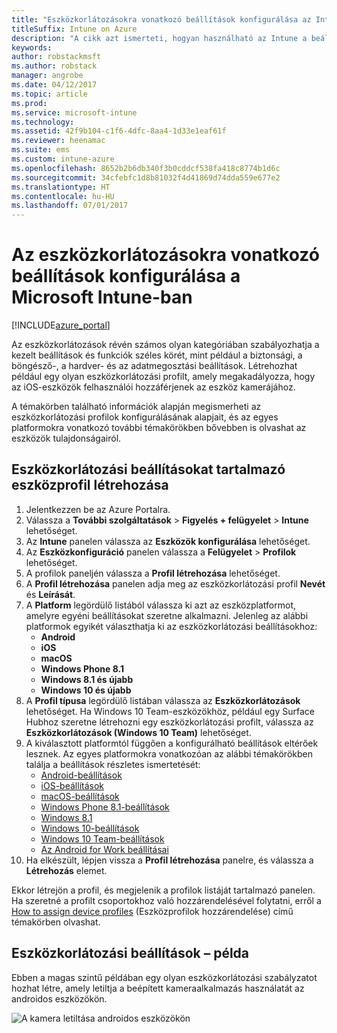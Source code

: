 ```yaml
---
title: "Eszközkorlátozásokra vonatkozó beállítások konfigurálása az Intune-ban"
titleSuffix: Intune on Azure
description: "A cikk azt ismerteti, hogyan használható az Intune a beállítások és funkciók kezelt eszközökön való konfigurálásához.”"
keywords: 
author: robstackmsft
ms.author: robstack
manager: angrobe
ms.date: 04/12/2017
ms.topic: article
ms.prod: 
ms.service: microsoft-intune
ms.technology: 
ms.assetid: 42f9b104-c1f6-4dfc-8aa4-1d33e1eaf61f
ms.reviewer: heenamac
ms.suite: ems
ms.custom: intune-azure
ms.openlocfilehash: 8652b2b6db340f3b0cddcf538fa418c8774b1d6c
ms.sourcegitcommit: 34cfebfc1d8b81032f4d41869d74dda559e677e2
ms.translationtype: HT
ms.contentlocale: hu-HU
ms.lasthandoff: 07/01/2017
---
```

# <a name="how-to-configure-device-restriction-settings-in-microsoft-intune"></a>Az eszközkorlátozásokra vonatkozó beállítások konfigurálása a Microsoft Intune-ban

[!INCLUDE[azure_portal](./includes/azure_portal.md)]

Az eszközkorlátozások révén számos olyan kategóriában szabályozhatja a kezelt beállítások és funkciók széles körét, mint például a biztonsági, a böngésző-, a hardver- és az adatmegosztási beállítások. Létrehozhat például egy olyan eszközkorlátozási profilt, amely megakadályozza, hogy az iOS-eszközök felhasználói hozzáférjenek az eszköz kamerájához.

A témakörben található információk alapján megismerheti az eszközkorlátozási profilok konfigurálásának alapjait, és az egyes platformokra vonatkozó további témakörökben bővebben is olvashat az eszközök tulajdonságairól.

## <a name="create-a-device-profile-containing-device-restriction-settings"></a>Eszközkorlátozási beállításokat tartalmazó eszközprofil létrehozása

1. Jelentkezzen be az Azure Portalra.
2. Válassza a **További szolgáltatások** > **Figyelés + felügyelet** > **Intune** lehetőséget.
3. Az **Intune** panelen válassza az **Eszközök konfigurálása** lehetőséget.
2. Az **Eszközkonfiguráció** panelen válassza a **Felügyelet** > **Profilok** lehetőséget.
3. A profilok paneljén válassza a **Profil létrehozása** lehetőséget.
4. A **Profil létrehozása** panelen adja meg az eszközkorlátozási profil **Nevét** és **Leírását**.
5. A **Platform** legördülő listából válassza ki azt az eszközplatformot, amelyre egyéni beállításokat szeretne alkalmazni. Jelenleg az alábbi platformok egyikét választhatja ki az eszközkorlátozási beállításokhoz:
    - **Android**
    - **iOS**
    - **macOS**
    - **Windows Phone 8.1**
    - **Windows 8.1 és újabb**
    - **Windows 10 és újabb**
6. A **Profil típusa** legördülő listában válassza az **Eszközkorlátozások** lehetőséget. Ha Windows 10 Team-eszközökhöz, például egy Surface Hubhoz szeretne létrehozni egy eszközkorlátozási profilt, válassza az **Eszközkorlátozások (Windows 10 Team)** lehetőséget.
7. A kiválasztott platformtól függően a konfigurálható beállítások eltérőek lesznek. Az egyes platformokra vonatkozóan az alábbi témakörökben találja a beállítások részletes ismertetését:
    - [Android-beállítások](device-restrictions-android.md)
    - [iOS-beállítások](device-restrictions-ios.md)
    - [macOS-beállítások](device-restrictions-macos.md)
    - [Windows Phone 8.1-beállítások](device-restrictions-windows-phone-8-1.md)
    - [Windows 8.1](device-restrictions-windows-8-1.md)
    - [Windows 10-beállítások](device-restrictions-windows-10.md)
    - [Windows 10 Team-beállítások](device-restrictions-windows-10-teams.md)
    - [Az Android for Work beállításai](device-restrictions-android-for-work.md)
8. Ha elkészült, lépjen vissza a **Profil létrehozása** panelre, és válassza a **Létrehozás** elemet.

Ekkor létrejön a profil, és megjelenik a profilok listáját tartalmazó panelen.
Ha szeretné a profilt csoportokhoz való hozzárendelésével folytatni, erről a [How to assign device profiles](device-profile-assign.md) (Eszközprofilok hozzárendelése) című témakörben olvashat.

## <a name="example-of-device-restriction-settings"></a>Eszközkorlátozási beállítások – példa

Ebben a magas szintű példában egy olyan eszközkorlátozási szabályzatot hozhat létre, amely letiltja a beépített kameraalkalmazás használatát az androidos eszközökön.

![A kamera letiltása androidos eszközökön](./media/disable-android-camera.png)

